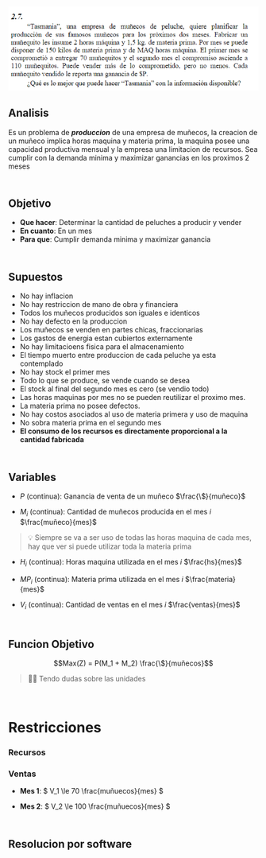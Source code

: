 ![alt text](2-7.png)

## Analisis
Es un problema de ***produccion*** de una empresa de muñecos, la creacion de un muñeco implica horas maquina y materia prima, la maquina posee una capacidad productiva mensual y la empresa una limitacion de recursos. Sea cumplir con la demanda minima y maximizar ganancias en los proximos 2 meses


## <br> Objetivo
- **Que hacer**: Determinar la cantidad de peluches a producir y vender
- **En cuanto**: En un mes 
- **Para que**: Cumplir demanda minima y maximizar ganancia



## <br> Supuestos
- No hay inflacion
- No hay restriccion de mano de obra y financiera
- Todos los muñecos producidos son iguales e identicos
- No hay defecto en la produccion
- Los muñecos se venden en partes chicas, fraccionarias
- Los gastos de energia estan cubiertos externamente
- No hay limitacioens fisica para el almacenamiento
- El tiempo muerto entre produccion de cada peluche ya esta contemplado
- No hay stock el primer mes
- Todo lo que se produce, se vende cuando se desea
- El stock al final del segundo mes es cero (se vendio todo)
- Las horas maquinas por mes no se pueden reutilizar el proximo mes.
- La materia prima no posee defectos.
- No hay costos asociados al uso de materia primera y uso de maquina
- No sobra materia prima en el segundo mes
- **El consumo de los recursos es directamente proporcional a la cantidad fabricada** 


## <br> Variables

- $P$ (continua): Ganancia de venta de un muñeco $\frac{\$}{muñeco}$

- $M_i$ (continua): Cantidad de muñecos producida en el mes *i* $\frac{muñeco}{mes}$

> 💡 Siempre se va a ser uso de todas las horas maquina de cada mes, hay que ver si puede utilizar toda la materia prima
- $H_i$ (continua): Horas maquina utilizada en el mes *i* $\frac{hs}{mes}$

- $MP_i$ (continua): Materia prima utilizada en el mes *i* $\frac{materia}{mes}$

- $V_i$ (continua): Cantidad de ventas en el mes *i* $\frac{ventas}{mes}$


## <br> Funcion Objetivo
$$Max(Z) = P(M_1 + M_2) \frac{\$}{muñecos}$$

> 🤚🏼 Tendo dudas sobre las unidades

# <br> Restricciones


### Recursos


### Ventas

- **Mes 1**: $ V_1 \le 70 \frac{muñuecos}{mes} $

- **Mes 2**: $ V_2 \le 100 \frac{muñuecos}{mes} $




## <br> Resolucion por software
